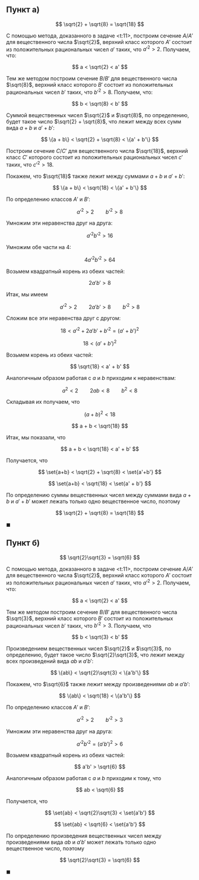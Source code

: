 ## Пункт а)

$$ \sqrt{2} + \sqrt{8} = \sqrt{18} $$

С помощью метода, доказанного в задаче <t:11>, построим сечение $A/A'$ для вещественного числа $\sqrt{2}$, верхний класс которого $A'$ состоит из положительных рациональных чисел $a'$ таких, что $a'^2 > 2$. Получаем, что:

$$ a < \sqrt{2} < a' $$

Тем же методом построим сечение $B/B'$ для вещественного числа $\sqrt{8}$, верхний класс которого $B'$ состоит из положительных рациональных чисел $b'$ таких, что $b'^2 > 8$.
Получаем, что:

$$ b < \sqrt{8} < b' $$

Суммой вещественных чисел $\sqrt{2}$ и $\sqrt{8}$, по определению, будет такое число $\sqrt{2} + \sqrt{8}$, что лежит между всех сумм вида $a+b$ и $a'+b'$:

$$ \{a + b\} < \sqrt{2} + \sqrt{8} < \{a' + b'\} $$

Построим сечение $C/C'$ для вещественного числа $\sqrt{18}$, верхний класс $C'$ которого состоит из положительных рациональных чисел $c'$ таких, что $c'^2 > 18$.

Покажем, что $\sqrt{18}$ также лежит между суммами $a+b$ и $a'+b'$:

$$ \{a + b\} < \sqrt{18} < \{a' + b'\} $$

По определению классов $A'$ и $B'$:

$$ a'^2 > 2 \qquad b'^2 > 8 $$

Умножим эти неравенства друг на друга:

$$ a'^2 b'^2 > 16 $$

Умножим обе части на $4$:

$$ 4a'^2 b'^2 > 64 $$

Возьмем квадратный корень из обеих частей:

$$ 2a'b' > 8 $$

Итак, мы имеем

$$ a'^2 > 2 \qquad 2a'b' > 8 \qquad b'^2 > 8 $$

Сложим все эти неравенства друг с другом:

$$ 18 < a'^2 + 2a'b' + b'^2 = (a' + b')^2 $$

$$ 18 < (a' + b')^2 $$

Возьмем корень из обеих частей:

$$ \sqrt{18} < a' + b' $$

Аналогичным образом работая с $a$ и $b$ приходим к неравенствам:

$$ a^2 < 2 \qquad 2ab < 8 \qquad b^2 < 8 $$

Складывая их получаем, что

$$ (a+b)^2 < 18 $$

$$ a + b < \sqrt{18} $$

Итак, мы показали, что

$$ a + b < \sqrt{18} < a' + b' $$

Получается, что

$$ \set{a+b} < \sqrt{2} + \sqrt{8} < \set{a'+b'} $$

$$ \set{a+b} < \sqrt{18} < \set{a' + b'} $$

По определению суммы вещественных чисел между суммами вида $a+b$ и $a'+b'$ может лежать только одно вещественное число, поэтому

$$ \sqrt{2} + \sqrt{8} = \sqrt{18} $$

$\blacksquare$

## Пункт б)

$$ \sqrt{2}\sqrt{3} = \sqrt{6} $$

С помощью метода, доказанного в задаче <t:11>, построим сечение $A/A'$ для вещественного числа $\sqrt{2}$, верхний класс которого $A'$ состоит из положительных рациональных чисел $a'$ таких, что $a'^2 > 2$. Получаем, что:

$$ a < \sqrt{2} < a' $$

Тем же методом построим сечение $B/B'$ для вещественного числа $\sqrt{3}$, верхний класс которого $B'$ состоит из положительных рациональных чисел $b'$ таких, что $b'^2 > 3$. Получаем, что

$$ b < \sqrt{3} < b' $$

Произведением вещественных чисел $\sqrt{2}$ и $\sqrt{3}$, по определению, будет такое число $\sqrt{2}\sqrt{3}$, что лежит между всех произведений вида $ab$ и $a'b'$:

$$ \{ab\} < \sqrt{2}\sqrt{3} < \{a'b'\} $$

Покажем, что $\sqrt{6}$ также лежит между произведениями $ab$ и $a'b'$:

$$ \{ab\} < \sqrt{18} < \{a'b'\} $$

По определению классов $A'$ и $B'$:

$$ a'^2 > 2 \qquad b'^2 > 3 $$

Умножим эти неравенства друг на друга:

$$ a'^2 b'^2 = (a'b')^2 > 6 $$

Возьмем квадратный корень из обеих частей:

$$ a'b' > \sqrt{6} $$

Аналогичным образом работая с $a$ и $b$ приходим к тому, что

$$ ab < \sqrt{6} $$

Получается, что

$$ \set{ab} < \sqrt{2}\sqrt{3} < \set{a'b'} $$

$$ \set{ab} < \sqrt{6} < \set{a'b'} $$

По определению произведения вещественных чисел между произведениями вида $ab$ и $a'b'$ может лежать только одно вещественное число, поэтому

$$ \sqrt{2}\sqrt{3} = \sqrt{6} $$

$\blacksquare$